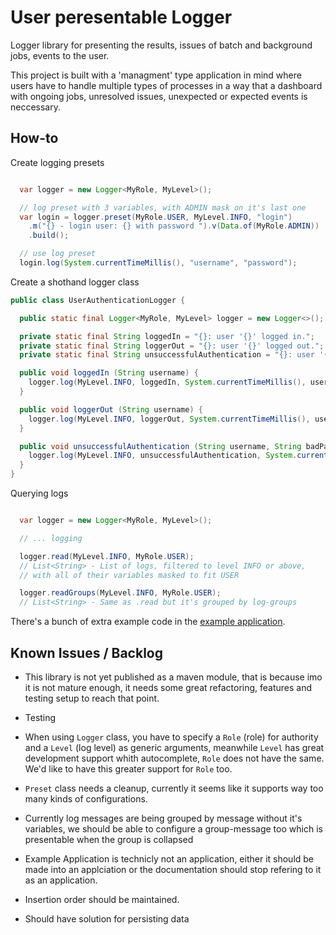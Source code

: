 # User peresentable Logger

Logger library for presenting the results, issues of batch and background jobs, events to the user.

This project is built with a 'managment' type application in mind where users have to handle multiple types of processes in a way that a dashboard with ongoing jobs, unresolved issues, unexpected or expected events is neccessary.

## How-to

Create logging presets

```java

  var logger = new Logger<MyRole, MyLevel>();

  // log preset with 3 variables, with ADMIN mask on it's last one
  var login = logger.preset(MyRole.USER, MyLevel.INFO, "login")
    .m("{} - login user: {} with password ").v(Data.of(MyRole.ADMIN))
    .build();

  // use log preset
  login.log(System.currentTimeMillis(), "username", "password");

```

Create a shothand logger class

```java
public class UserAuthenticationLogger {

  public static final Logger<MyRole, MyLevel> logger = new Logger<>();

  private static final String loggedIn = "{}: user '{}' logged in.";
  private static final String loggerOut = "{}: user '{}' logged out.";
  private static final String unsuccessfulAuthentication = "{}: user '{}' tried to sign but gave bad password: '{}'.";

  public void loggedIn (String username) {
    logger.log(MyLevel.INFO, loggedIn, System.currentTimeMillis(), username);
  }

  public void loggerOut (String username) {
    logger.log(MyLevel.INFO, loggerOut, System.currentTimeMillis(), username);
  }

  public void unsuccessfulAuthentication (String username, String badPass) {
    logger.log(MyLevel.INFO, unsuccessfulAuthentication, System.currentTimeMillis(), username, Data.of(badPass, MyRole.ADMIN));
  }
}
```

Querying logs

```java

  var logger = new Logger<MyRole, MyLevel>();

  // ... logging

  logger.read(MyLevel.INFO, MyRole.USER);
  // List<String> - List of logs, filtered to level INFO or above,
  // with all of their variables masked to fit USER

  logger.readGroups(MyLevel.INFO, MyRole.USER);
  // List<String> - Same as .read but it's grouped by log-groups

```

There's a bunch of extra example code in the [example application](/example-app//src/main/java/dev/bh/sp/logger/logger/LoggerApplication.java).

## Known Issues / Backlog

- This library is not yet published as a maven module, that is because imo it is not mature enough, it needs some great refactoring, features and testing setup to reach that point.

- Testing

- When using `Logger` class, you have to specify a `Role` (role) for authority and a `Level` (log level) as generic arguments, meanwhile `Level` has great development support whith autocomplete, `Role` does not have the same.
  We'd like to have this greater support for `Role` too.

- `Preset` class needs a cleanup, currently it seems like it supports way too many kinds of configurations.

- Currently log messages are being grouped by message without it's variables, we should be able to configure a group-message too which is presentable when the group is collapsed

- Example Application is technicly not an application, either it should be made into an applciation or the documentation should stop refering to it as an application.

- Insertion order should be maintained.

- Should have solution for persisting data
